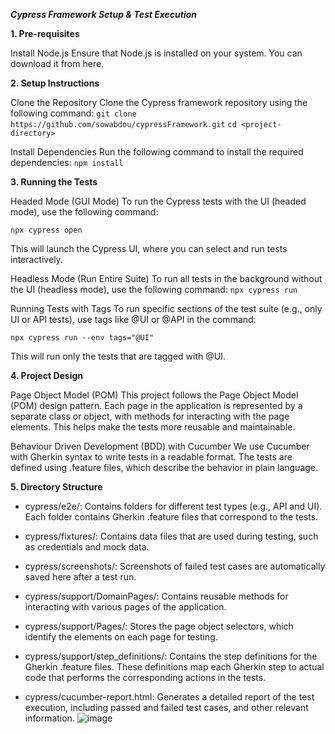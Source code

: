 ***Cypress Framework Setup & Test Execution***

**1. Pre-requisites**

Install Node.js
Ensure that Node.js is installed on your system. You can download it from here.

**2. Setup Instructions**

Clone the Repository
Clone the Cypress framework repository using the following command:
`git clone https://github.com/sowabdou/cypressFramework.git`
`cd <project-directory>`

Install Dependencies
Run the following command to install the required dependencies:
`npm install`

**3. Running the Tests**

Headed Mode (GUI Mode)
To run the Cypress tests with the UI (headed mode), use the following command:

`npx cypress open`

This will launch the Cypress UI, where you can select and run tests interactively.

Headless Mode (Run Entire Suite)
To run all tests in the background without the UI (headless mode), use the following command:
`npx cypress run`

Running Tests with Tags
To run specific sections of the test suite (e.g., only UI or API tests), use tags like @UI or @API in the command:

`npx cypress run --env tags="@UI"`

This will run only the tests that are tagged with @UI.

**4. Project Design**

Page Object Model (POM)
This project follows the Page Object Model (POM) design pattern. Each page in the application is represented by a separate class or object, with methods for interacting with the page elements. This helps make the tests more reusable and maintainable.

Behaviour Driven Development (BDD) with Cucumber
We use Cucumber with Gherkin syntax to write tests in a readable format. The tests are defined using .feature files, which describe the behavior in plain language.

**5. Directory Structure**

* cypress/e2e/:
Contains folders for different test types (e.g., API and UI). Each folder contains Gherkin .feature files that correspond to the tests.

* cypress/fixtures/:
Contains data files that are used during testing, such as credentials and mock data.

* cypress/screenshots/:
Screenshots of failed test cases are automatically saved here after a test run.

* cypress/support/DomainPages/:
Contains reusable methods for interacting with various pages of the application.

* cypress/support/Pages/:
Stores the page object selectors, which identify the elements on each page for testing.

* cypress/support/step_definitions/:
Contains the step definitions for the Gherkin .feature files. These definitions map each Gherkin step to actual code that performs the corresponding actions in the tests.

* cypress/cucumber-report.html:
Generates a detailed report of the test execution, including passed and failed test cases, and other relevant information.
![image](https://github.com/user-attachments/assets/1ed11802-82b2-4247-9098-d67e108f1831)

